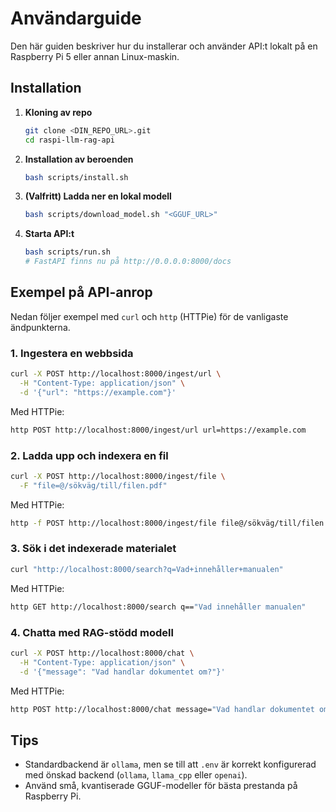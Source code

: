 # Användarguide

Den här guiden beskriver hur du installerar och använder API:t lokalt på en Raspberry Pi 5 eller annan Linux-maskin.

## Installation
1. **Kloning av repo**
   ```bash
   git clone <DIN_REPO_URL>.git
   cd raspi-llm-rag-api
   ```
2. **Installation av beroenden**
   ```bash
   bash scripts/install.sh
   ```
3. **(Valfritt) Ladda ner en lokal modell**
   ```bash
   bash scripts/download_model.sh "<GGUF_URL>"
   ```
4. **Starta API:t**
   ```bash
   bash scripts/run.sh
   # FastAPI finns nu på http://0.0.0.0:8000/docs
   ```

## Exempel på API-anrop
Nedan följer exempel med `curl` och `http` (HTTPie) för de vanligaste ändpunkterna.

### 1. Ingestera en webbsida
```bash
curl -X POST http://localhost:8000/ingest/url \
  -H "Content-Type: application/json" \
  -d '{"url": "https://example.com"}'
```
Med HTTPie:
```bash
http POST http://localhost:8000/ingest/url url=https://example.com
```

### 2. Ladda upp och indexera en fil
```bash
curl -X POST http://localhost:8000/ingest/file \
  -F "file=@/sökväg/till/filen.pdf"
```
Med HTTPie:
```bash
http -f POST http://localhost:8000/ingest/file file@/sökväg/till/filen.pdf
```

### 3. Sök i det indexerade materialet
```bash
curl "http://localhost:8000/search?q=Vad+innehåller+manualen"
```
Med HTTPie:
```bash
http GET http://localhost:8000/search q=="Vad innehåller manualen"
```

### 4. Chatta med RAG-stödd modell
```bash
curl -X POST http://localhost:8000/chat \
  -H "Content-Type: application/json" \
  -d '{"message": "Vad handlar dokumentet om?"}'
```
Med HTTPie:
```bash
http POST http://localhost:8000/chat message="Vad handlar dokumentet om?"
```

## Tips
- Standardbackend är `ollama`, men se till att `.env` är korrekt konfigurerad med önskad backend (`ollama`, `llama_cpp` eller `openai`).
- Använd små, kvantiserade GGUF-modeller för bästa prestanda på Raspberry Pi.

